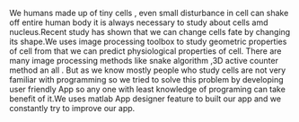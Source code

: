 We humans made up of tiny cells , even small disturbance in cell can shake off entire human body it is always necessary to study about cells amd nucleus.Recent study has shown that we can change cells fate by changing its shape.We uses image processing toolbox to study geometric properties of cell from that we can predict physiological properties of cell. There are many image processing methods like snake algorithm ,3D active counter method an all . But as we know mostly people who study cells are not very familiar with programming so we tried to solve this problem by developing user friendly App so any one with least knowledge of programing can take benefit of it.We uses matlab App designer feature to built our app and we constantly try to improve our app.
